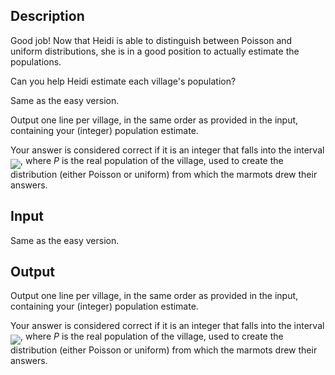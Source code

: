 ## Description

<div><p>Good job! Now that Heidi is able to distinguish between Poisson and uniform distributions, she is in a good position to actually estimate the populations.</p><p>Can you help Heidi estimate each village's population?</p></div><div class="input-specification"><p>Same as the easy version.</p></div><div class="output-specification"><p>Output one line per village, in the same order as provided in the input, containing your (integer) population estimate.</p><p>Your answer is considered correct if it is an integer that falls into the interval <img align="middle" class="tex-formula" src="./28513/file/3X8XbEQ9.png" style="max-width: 100.0%;max-height: 100.0%;">, where <span class="tex-span"><i>P</i></span> is the real population of the village, used to create the distribution (either Poisson or uniform) from which the marmots drew their answers.</p></div>

## Input

<p>Same as the easy version.</p>

## Output

<p>Output one line per village, in the same order as provided in the input, containing your (integer) population estimate.</p><p>Your answer is considered correct if it is an integer that falls into the interval <img align="middle" class="tex-formula" src="./28513/file/3X8XbEQ9.png" style="max-width: 100.0%;max-height: 100.0%;">, where <span class="tex-span"><i>P</i></span> is the real population of the village, used to create the distribution (either Poisson or uniform) from which the marmots drew their answers.</p>

